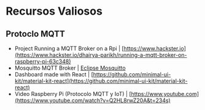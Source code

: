 # Recursos Valiosos

## Protoclo MQTT

- Project Running a MQTT Broker on a Rpi | [https://www.hackster.io](https://www.hackster.io/dhairya-parikh/running-a-mqtt-broker-on-raspberry-pi-63c348)
- Mosquitto MQTT Broker | [Eclipse Mosquitto](https://mosquitto.org/)
- Dashboard made with React | [https://github.com/minimal-ui-kit/material-kit-react](https://github.com/minimal-ui-kit/material-kit-react)
- Video Raspberry Pi (Protocolo MQTT y IoT) | [https://www.youtube.com](https://www.youtube.com/watch?v=Q2HL8rwZ20A&t=234s)
